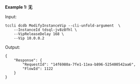 **Example 1: 无**



Input: 

```
tccli dcdb ModifyInstanceVip --cli-unfold-argument  \
    --InstanceId tdsql-jv8z8fhl \
    --VipReleaseDelay 168 \
    --Vip 10.0.0.2
```

Output: 
```
{
    "Response": {
        "RequestId": "14f6980a-7fe1-11ea-b896-525400542aa6",
        "FlowId": 1122
    }
}
```

